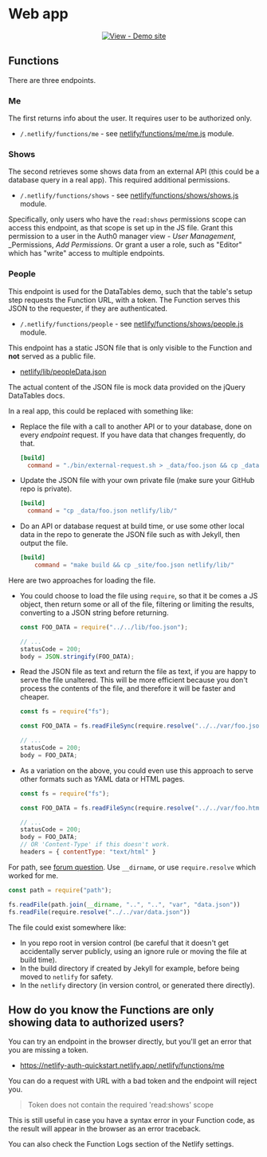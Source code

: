 # Web app

<div align="center">

[![View - Demo site](https://img.shields.io/badge/View-Demo_site-2ea44f?style=for-the-badge)](https://netlify-auth-quickstart.netlify.app/)

</div>


## Functions

There are three endpoints.

### Me

The first returns info about the user. It requires user to be authorized only.

- `/.netlify/functions/me` - see [netlify/functions/me/me.js](/netlify/functions/me/me.js) module.

### Shows

The second retrieves some shows data from an external API (this could be a database query in a real app). This required additional permissions.

- `/.netlify/functions/shows` - see [netlify/functions/shows/shows.js](/netlify/functions/shows/shows.js) module.

Specifically, only users who have the `read:shows` permissions scope can access this endpoint, as that scope is set up in the JS file. Grant this permission to a user in the Auth0 manager view - _User Management_, _Permissions, _Add Permissions_. Or grant a user a role, such as "Editor" which has "write" access to multiple endpoints.

### People

This endpoint is used for the DataTables demo, such that the table's setup step requests the Function URL, with a token. The Function serves this JSON to the requester, if they are authenticated.

- `/.netlify/functions/people` - see [netlify/functions/shows/people.js](/netlify/functions/shows/people.js) module.

This endpoint has a static JSON file that is only visible to the Function and **not** served as a public file.

- [netlify/lib/peopleData.json](/netlify/lib/peopleData.json)

The actual content of the JSON file is mock data provided on the jQuery DataTables docs.

In a real app, this could be replaced with something like:

- Replace the file with a call to another API or to your database, done on every _endpoint_ request. If you have data that changes frequently, do that.
    ```toml
    [build]
      command = "./bin/external-request.sh > _data/foo.json && cp _data/foo.json netlify/lib/"
    ```
- Update the JSON file with your own private file (make sure your GitHub repo is private).
    ```toml
    [build]
      command = "cp _data/foo.json netlify/lib/"
    ```
- Do an API or database request at build time, or use some other local data in the repo to generate the JSON file such as with Jekyll, then output the file.
    ```toml
    [build]
        command = "make build && cp _site/foo.json netlify/lib/"
    ```

Here are two approaches for loading the file.

- You could choose to load the file using `require`, so that it be comes a JS object, then return some or all of the file, filtering or limiting the results, converting to a JSON string before returning.
    ```javascript
    const FOO_DATA = require("../../lib/foo.json");

    // ...
    statusCode = 200;
    body = JSON.stringify(FOO_DATA);
    ```
- Read the JSON file as text and return the file as text, if you are happy to serve the file unaltered. This will be more efficient because you don't process the contents of the file, and therefore it will be faster and cheaper.
    ```javascript
    const fs = require("fs");

    const FOO_DATA = fs.readFileSync(require.resolve("../../var/foo.json"), 'utf-8');

    // ...
    statusCode = 200;
    body = FOO_DATA;
    ```
- As a variation on the above, you could even use this approach to serve other formats such as YAML data or HTML pages.
    ```javascript
    const fs = require("fs");

    const FOO_DATA = fs.readFileSync(require.resolve("../../var/foo.html"), 'utf-8');

    // ...
    statusCode = 200;
    body = FOO_DATA;
    // OR 'Content-Type' if this doesn't work.
    headers = { contentType: "text/html" }
    ```

For path, see [forum question](https://answers.netlify.com/t/hosting-a-file-along-with-my-function/1527). Use `__dirname`, or use `require.resolve` which worked for me.

```javascript
const path = require("path");

fs.readFile(path.join(__dirname, "..", "..", "var", "data.json"))
fs.readFile(require.resolve("../../var/data.json"))
```

The file could exist somewhere like:

- In you repo root in version control (be careful that it doesn't get accidentally server publicly, using an ignore rule or moving the file at build time).
- In the build directory if created by Jekyll for example, before being moved to `netlify` for safety.
- In the `netlify` directory (in version control, or generated there directly).


## How do you know the Functions are only showing data to authorized users?

You can try an endpoint in the browser directly, but you'll get an error that you are missing a token.

- https://netlify-auth-quickstart.netlify.app/.netlify/functions/me

You can do a request with URL with a bad token and the endpoint will reject you.

> Token does not contain the required 'read:shows' scope

This is still useful in case you have a syntax error in your Function code, as the result will appear in the browser as an error traceback.

You can also check the Function Logs section of the Netlify settings.
